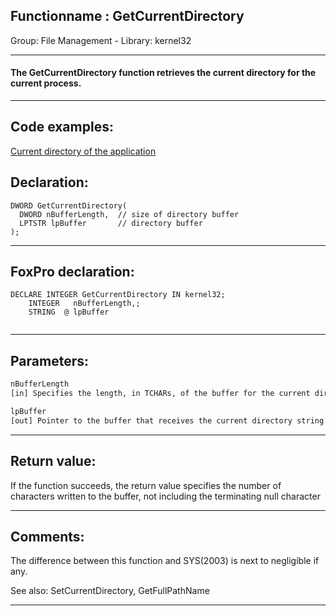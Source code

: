 <link rel="stylesheet" type="text/css" href="../../css/win32api.css">  
<link rel="stylesheet" href="https://cdnjs.cloudflare.com/ajax/libs/font-awesome/4.7.0/css/font-awesome.min.css">

## Functionname : GetCurrentDirectory
Group: File Management - Library: kernel32    
***  


#### The GetCurrentDirectory function retrieves the current directory for the current process.

***  


## Code examples:
[Current directory of the application](../../samples/sample_004.md)  

## Declaration:
```foxpro  
DWORD GetCurrentDirectory(
  DWORD nBufferLength,  // size of directory buffer
  LPTSTR lpBuffer       // directory buffer
);  
```  
***  


## FoxPro declaration:
```foxpro  
DECLARE INTEGER GetCurrentDirectory IN kernel32;
	INTEGER   nBufferLength,;
	STRING  @ lpBuffer
  
```  
***  


## Parameters:
```txt  
nBufferLength
[in] Specifies the length, in TCHARs, of the buffer for the current directory string. The buffer length must include room for a terminating null character.

lpBuffer
[out] Pointer to the buffer that receives the current directory string. This null-terminated string specifies the absolute path to the current directory.  
```  
***  


## Return value:
If the function succeeds, the return value specifies the number of characters written to the buffer, not including the terminating null character  
***  


## Comments:
The difference between this function and SYS(2003) is next to negligible if any.  
  
See also: SetCurrentDirectory, GetFullPathName   
  
***  

